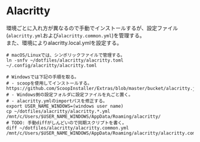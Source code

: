 # Alacritty

環境ごとに入れ方が異なるので手動でインストールするが、設定ファイル(`alacritty.yml`および`alacritty.common.yml`)を管理する。  
また、環境によりalacritty.local.ymlを設定する。

```shell script
# macOS/Linuxでは、シンボリックファイルで管理する。
ln -snfv ~/dotfiles/alacritty/alacritty.toml ~/.config/alacritty/alacritty.toml

# Windowsでは下記の手順を取る。
# - scoopを使用してインストールする。https://github.com/ScoopInstaller/Extras/blob/master/bucket/alacritty.json
# - Windows側の設定フォルダに設定ファイルを丸ごと置く。
# - alacritty.ymlのimportパスを修正する。
export USER_NAME_WINDOWS=(windows user name)
cp ~/dotfiles/alacritty/alacritty.*.yml /mnt/c/Users/$USER_NAME_WINDOWS/AppData/Roaming/alacritty/
# TODO: 手動diffがしんどいので同期スクリプトを書く。
diff ~/dotfiles/alacritty/alacritty.common.yml /mnt/c/Users/$USER_NAME_WINDOWS/AppData/Roaming/alacritty/alacritty.common.yml
```
